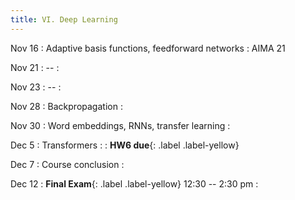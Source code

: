 ```yaml
---
title: VI. Deep Learning
---
```


Nov 16
: Adaptive basis functions, feedforward networks
  : AIMA 21

Nov 21
: --
  : 

Nov 23
: --
  : 

Nov 28
: Backpropagation
  : 

Nov 30
: Word embeddings, RNNs, transfer learning
  : 

Dec 5
: Transformers
  : 
: **HW6 due**{: .label .label-yellow}

Dec 7
: Course conclusion
  : 

Dec 12
: **Final Exam**{: .label .label-yellow} 12:30 -- 2:30 pm
  : 
